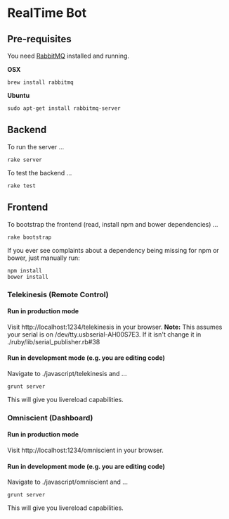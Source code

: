 # RealTime Bot

## Pre-requisites
You need [RabbitMQ](http://www.rabbitmq.com/download.html) installed and
running.

**OSX**
```
brew install rabbitmq
```

**Ubuntu**
```
sudo apt-get install rabbitmq-server
```


## Backend
To run the server ...
```
rake server
```

To test the backend ...
```
rake test
```


## Frontend
To bootstrap the frontend (read, install npm and bower dependencies) ...
```
rake bootstrap
```

If you ever see complaints about a dependency being missing for npm or bower,
just manually run:
```
npm install
bower install
```

### Telekinesis (Remote Control)

#### Run in production mode
Visit http://localhost:1234/telekinesis in your browser.
**Note:** This assumes your serial is on /dev/tty.usbserial-AH00S7E3. If it isn't change it in ./ruby/lib/serial_publisher.rb#38

#### Run in development mode (e.g. you are editing code)
Navigate to ./javascript/telekinesis and ...
```
grunt server
```

This will give you livereload capabilities.


### Omniscient (Dashboard)
#### Run in production mode
Visit http://localhost:1234/omniscient in your browser.

#### Run in development mode (e.g. you are editing code)
Navigate to ./javascript/omniscient and ...
```
grunt server
```

This will give you livereload capabilities.
